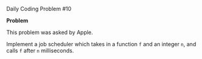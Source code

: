 Daily Coding Problem #10

**Problem**

This problem was asked by Apple.

Implement a job scheduler which takes in a function `f` and an integer `n`, and calls `f` after `n` milliseconds.
